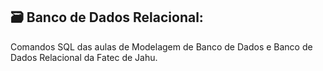 ## 🗃️ Banco de Dados Relacional:
Comandos SQL das aulas de Modelagem de Banco de Dados e Banco de Dados Relacional da Fatec de Jahu.